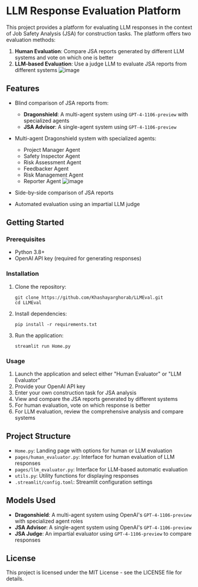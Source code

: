 # LLM Response Evaluation Platform

This project provides a platform for evaluating LLM responses in the context of Job Safety Analysis (JSA) for construction tasks. The platform offers two evaluation methods:

1. **Human Evaluation**: Compare JSA reports generated by different LLM systems and vote on which one is better
2. **LLM-based Evaluation**: Use a judge LLM to evaluate JSA reports from different systems
![image](https://github.com/user-attachments/assets/e8277444-715e-436a-bfd1-a7ac112b42e6)

## Features

- Blind comparison of JSA reports from:
  - **Dragonshield**: A multi-agent system using `GPT-4-1106-preview` with specialized agents
  - **JSA Advisor**: A single-agent system using `GPT-4-1106-preview`
- Multi-agent Dragonshield system with specialized agents:
  - Project Manager Agent
  - Safety Inspector Agent
  - Risk Assessment Agent
  - Feedbacker Agent
  - Risk Management Agent
  - Reporter Agent
 ![image](https://github.com/user-attachments/assets/606bfffe-fec1-4aaa-9a66-810d165a4a1a)

- Side-by-side comparison of JSA reports
- Automated evaluation using an impartial LLM judge

## Getting Started

### Prerequisites

- Python 3.8+
- OpenAI API key (required for generating responses)

### Installation

1. Clone the repository:
   ```
   git clone https://github.com/Khashayarghorab/LLMEval.git
   cd LLMEval
   ```

2. Install dependencies:
   ```
   pip install -r requirements.txt
   ```

3. Run the application:
   ```
   streamlit run Home.py
   ```

### Usage

1. Launch the application and select either "Human Evaluator" or "LLM Evaluator"
2. Provide your OpenAI API key
3. Enter your own construction task for JSA analysis
4. View and compare the JSA reports generated by different systems
5. For human evaluation, vote on which response is better
6. For LLM evaluation, review the comprehensive analysis and compare systems

## Project Structure

- `Home.py`: Landing page with options for human or LLM evaluation
- `pages/human_evaluator.py`: Interface for human evaluation of LLM responses
- `pages/llm_evaluator.py`: Interface for LLM-based automatic evaluation
- `utils.py`: Utility functions for displaying responses
- `.streamlit/config.toml`: Streamlit configuration settings

## Models Used

- **Dragonshield**: A multi-agent system using OpenAI's `GPT-4-1106-preview` with specialized agent roles
- **JSA Advisor**: A single-agent system using OpenAI's `GPT-4-1106-preview`
- **JSA Judge**: An impartial evaluator using `GPT-4-1106-preview` to compare responses

## License

This project is licensed under the MIT License - see the LICENSE file for details.
